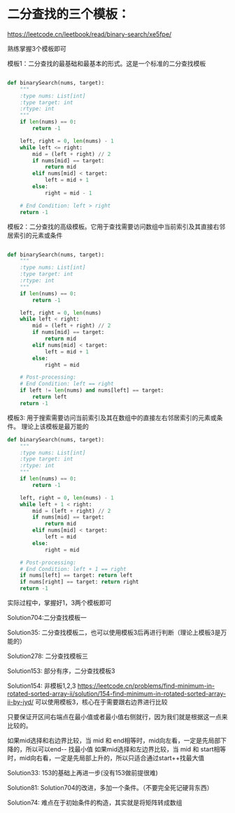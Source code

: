 # 二分查找的三个模板：
https://leetcode.cn/leetbook/read/binary-search/xe5fpe/  


熟练掌握3个模板即可

模板1：二分查找的最基础和最基本的形式。这是一个标准的二分查找模板
```python

def binarySearch(nums, target):
    """
    :type nums: List[int]
    :type target: int
    :rtype: int
    """
    if len(nums) == 0:
        return -1

    left, right = 0, len(nums) - 1
    while left <= right:
        mid = (left + right) // 2
        if nums[mid] == target:
            return mid
        elif nums[mid] < target:
            left = mid + 1
        else:
            right = mid - 1

    # End Condition: left > right
    return -1
```

模板2：二分查找的高级模板。它用于查找需要访问数组中当前索引及其直接右邻居索引的元素或条件
```python

def binarySearch(nums, target):
    """
    :type nums: List[int]
    :type target: int
    :rtype: int
    """
    if len(nums) == 0:
        return -1

    left, right = 0, len(nums)
    while left < right:
        mid = (left + right) // 2
        if nums[mid] == target:
            return mid
        elif nums[mid] < target:
            left = mid + 1
        else:
            right = mid

    # Post-processing:
    # End Condition: left == right
    if left != len(nums) and nums[left] == target:
        return left
    return -1
```

模板3: 用于搜索需要访问当前索引及其在数组中的直接左右邻居索引的元素或条件。
理论上该模板是最万能的
```python
def binarySearch(nums, target):
    """
    :type nums: List[int]
    :type target: int
    :rtype: int
    """
    if len(nums) == 0:
        return -1

    left, right = 0, len(nums) - 1
    while left + 1 < right:
        mid = (left + right) // 2
        if nums[mid] == target:
            return mid
        elif nums[mid] < target:
            left = mid
        else:
            right = mid

    # Post-processing:
    # End Condition: left + 1 == right
    if nums[left] == target: return left
    if nums[right] == target: return right
    return -1
```

实际过程中，掌握好1，3两个模板即可

Solution704:二分查找模板一

Solution35: 二分查找模板二，也可以使用模板3后再进行判断（理论上模板3是万能的）

Solution278: 二分查找模板三

Solution153: 部分有序，二分查找模板3

Solution154: 非模板1,2,3 https://leetcode.cn/problems/find-minimum-in-rotated-sorted-array-ii/solution/154-find-minimum-in-rotated-sorted-array-ii-by-jyd/
可以使用模板3，核心在于需要跟右边界进行比较

只要保证开区间右端点在最小值或者最小值右侧就行，因为我们就是根据这一点来比较的。

如果mid选择和右边界比较，当 mid 和 end相等时，mid向左看，一定是先局部下降的，所以可以end-- 找最小值
如果mid选择和左边界比较，当 mid 和 start相等时，mid向右看，一定是先局部上升的，所以只适合通过start++找最大值


Solution33: 153的基础上再进一步(没有153做前提很难)

Solution81: Solution704的改进，多加一个条件。（不要完全死记硬背东西）

Solution74: 难点在于初始条件的构造，其实就是将矩阵转成数组




